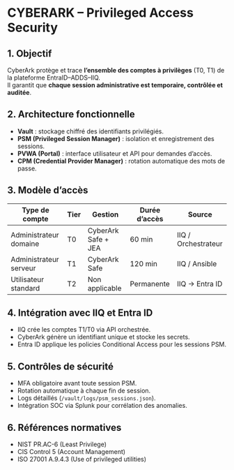 # CYBERARK – Privileged Access Security

## 1. Objectif
CyberArk protège et trace **l’ensemble des comptes à privilèges** (T0, T1) de la plateforme EntraID–ADDS–IIQ.  
Il garantit que **chaque session administrative est temporaire, contrôlée et auditée**.

## 2. Architecture fonctionnelle
- **Vault** : stockage chiffré des identifiants privilégiés.  
- **PSM (Privileged Session Manager)** : isolation et enregistrement des sessions.  
- **PVWA (Portal)** : interface utilisateur et API pour demandes d’accès.  
- **CPM (Credential Provider Manager)** : rotation automatique des mots de passe.  

## 3. Modèle d’accès
| Type de compte | Tier | Gestion | Durée d’accès | Source |
|----------------|------|----------|----------------|---------|
| Administrateur domaine | T0 | CyberArk Safe + JEA | 60 min | IIQ / Orchestrateur |
| Administrateur serveur | T1 | CyberArk Safe | 120 min | IIQ / Ansible |
| Utilisateur standard | T2 | Non applicable | Permanente | IIQ → Entra ID |

## 4. Intégration avec IIQ et Entra ID
- IIQ crée les comptes T1/T0 via API orchestrée.  
- CyberArk génère un identifiant unique et stocke les secrets.  
- Entra ID applique les policies Conditional Access pour les sessions PSM.  

## 5. Contrôles de sécurité
- MFA obligatoire avant toute session PSM.  
- Rotation automatique à chaque fin de session.  
- Logs détaillés (`/vault/logs/psm_sessions.json`).  
- Intégration SOC via Splunk pour corrélation des anomalies.

## 6. Références normatives
- NIST PR.AC-6 (Least Privilege)
- CIS Control 5 (Account Management)
- ISO 27001 A.9.4.3 (Use of privileged utilities)
